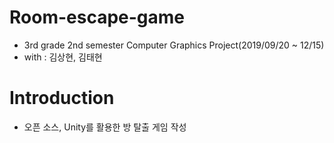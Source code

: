 # Room-escape-game
+ 3rd grade 2nd semester Computer Graphics Project(2019/09/20 ~ 12/15)
+ with : 김상현, 김태현

# Introduction
+ 오픈 소스, Unity를 활용한 방 탈출 게임 작성
